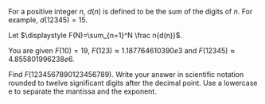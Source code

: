 For a positive integer $n$, $d(n)$ is defined to be the sum of the digits of $n$. For example, $d(12345)=15$.


Let $\displaystyle F(N)=\sum_{n=1}^N \frac n{d(n)}$. 


You are given $F(10)=19$, $F(123)\approx 1.187764610390e3$ and $F(12345)\approx 4.855801996238e6$.


Find $F(1234567890123456789)$. Write your answer in scientific notation rounded to twelve significant digits after the decimal point. Use a lowercase e to separate the mantissa and the exponent.